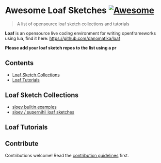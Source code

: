 # Awesome Loaf Sketches [![Awesome](https://awesome.re/badge.svg)](https://awesome.re)

> A list of opensource loaf sketch collections and tutorials

**Loaf** is an opensource live coding environment for writing openframeworks using lua, find it here: https://github.com/danomatika/loaf

**Please add your loaf sketch repos to the list using a pr**


## Contents

- [Loaf Sketch Collections](#loaf-sketch-collections)
- [Loaf Tutorials](#loaf-tutorials)


## Loaf Sketch Collections
- [sloev builtin examples](https://github.com/danomatika/loaf/tree/master/examples)
- [sloev / supernihil loaf sketches](https://github.com/sloev/loaf_sketches)
   

## Loaf Tutorials


## Contribute

Contributions welcome! Read the [contribution guidelines](contributing.md) first.
